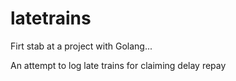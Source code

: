 latetrains
==========

Firt stab at a project with Golang...

An attempt to log late trains for claiming delay repay
